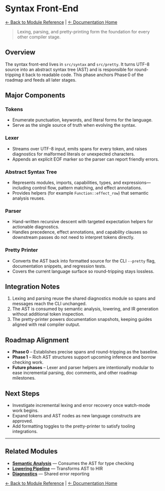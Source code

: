 # Syntax Front-End

[← Back to Module Reference](../module_reference.html) | [← Documentation Home](../index.html)

> Lexing, parsing, and pretty-printing form the foundation for every other
> compiler stage.

## Overview

The syntax front-end lives in `src/syntax` and `src/pretty`. It turns UTF-8
source into an abstract syntax tree (AST) and is responsible for round-tripping
it back to readable code. This phase anchors Phase 0 of the roadmap and feeds
all later stages.

## Major Components

### Tokens
- Enumerate punctuation, keywords, and literal forms for the language.
- Serve as the single source of truth when evolving the syntax.

### Lexer
- Streams over UTF-8 input, emits spans for every token, and raises diagnostics
  for malformed literals or unexpected characters.
- Appends an explicit EOF marker so the parser can report friendly errors.

### Abstract Syntax Tree
- Represents modules, imports, capabilities, types, and expressions—including
  control flow, pattern matching, and effect annotations.
- Provides helpers (for example `Function::effect_row`) that semantic analysis
  reuses.

### Parser
- Hand-written recursive descent with targeted expectation helpers for actionable
  diagnostics.
- Handles precedence, effect annotations, and capability clauses so downstream
  passes do not need to interpret tokens directly.

### Pretty Printer
- Converts the AST back into formatted source for the CLI `--pretty` flag,
  documentation snippets, and regression tests.
- Covers the current language surface so round-tripping stays lossless.

## Integration Notes

1. Lexing and parsing reuse the shared diagnostics module so spans and messages
   reach the CLI unchanged.
2. The AST is consumed by semantic analysis, lowering, and IR generation without
   additional token inspection.
3. The pretty-printer powers documentation snapshots, keeping guides aligned with
   real compiler output.

## Roadmap Alignment

- **Phase 0** – Establishes precise spans and round-tripping as the baseline.
- **Phase 1** – Rich AST structures support upcoming inference and borrow
  checking work.
- **Future phases** – Lexer and parser helpers are intentionally modular to ease
  incremental parsing, doc comments, and other roadmap milestones.

## Next Steps

- Investigate incremental lexing and error recovery once watch-mode work begins.
- Expand tokens and AST nodes as new language constructs are approved.
- Add formatting toggles to the pretty-printer to satisfy tooling integrations.

---

## Related Modules

- **[Semantic Analysis](semantics.html)** — Consumes the AST for type checking
- **[Lowering Pipeline](lowering.html)** — Transforms AST to HIR
- **[Diagnostics](diagnostics.html)** — Shared error reporting

[← Back to Module Reference](../module_reference.html) | [← Documentation Home](../index.html)

